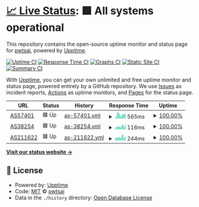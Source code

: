 # [📈 Live Status](https://pwtsai.github.io): <!--live status--> **🟩 All systems operational**

This repository contains the open-source uptime monitor and status page for [pwtsai](https://pwtsai.github.io/), powered by [Upptime](https://github.com/upptime/upptime).

[![Uptime CI](https://github.com/pwtsai/upptime/workflows/Uptime%20CI/badge.svg)](https://github.com/pwtsai/upptime/actions?query=workflow%3A%22Uptime+CI%22)
[![Response Time CI](https://github.com/pwtsai/upptime/workflows/Response%20Time%20CI/badge.svg)](https://github.com/pwtsai/upptime/actions?query=workflow%3A%22Response+Time+CI%22)
[![Graphs CI](https://github.com/pwtsai/upptime/workflows/Graphs%20CI/badge.svg)](https://github.com/pwtsai/upptime/actions?query=workflow%3A%22Graphs+CI%22)
[![Static Site CI](https://github.com/pwtsai/upptime/workflows/Static%20Site%20CI/badge.svg)](https://github.com/pwtsai/upptime/actions?query=workflow%3A%22Static+Site+CI%22)
[![Summary CI](https://github.com/pwtsai/upptime/workflows/Summary%20CI/badge.svg)](https://github.com/pwtsai/upptime/actions?query=workflow%3A%22Summary+CI%22)

With [Upptime](https://upptime.js.org), you can get your own unlimited and free uptime monitor and status page, powered entirely by a GitHub repository. We use [Issues](https://github.com/pwtsai/upptime/issues) as incident reports, [Actions](https://github.com/pwtsai/upptime/actions) as uptime monitors, and [Pages](https://pwtsai.github.io) for the status page.

<!--start: status pages-->
<!-- This summary is generated by Upptime (https://github.com/upptime/upptime) -->
<!-- Do not edit this manually, your changes will be overwritten -->
<!-- prettier-ignore -->
| URL | Status | History | Response Time | Uptime |
| --- | ------ | ------- | ------------- | ------ |
| <img alt="" src="https://favicons.githubusercontent.com/peering.oftein.net" height="13"> [AS57401](https://peering.oftein.net) | 🟩 Up | [as-57401.yml](https://github.com/pwtsai/upptime/commits/HEAD/history/as-57401.yml) | <details><summary><img alt="Response time graph" src="./graphs/as-57401/response-time-week.png" height="20"> 565ms</summary><br><a href="https://pwtsai.github.io/history/as-57401"><img alt="Response time 537" src="https://img.shields.io/endpoint?url=https%3A%2F%2Fraw.githubusercontent.com%2Fpwtsai%2Fupptime%2FHEAD%2Fapi%2Fas-57401%2Fresponse-time.json"></a><br><a href="https://pwtsai.github.io/history/as-57401"><img alt="24-hour response time 690" src="https://img.shields.io/endpoint?url=https%3A%2F%2Fraw.githubusercontent.com%2Fpwtsai%2Fupptime%2FHEAD%2Fapi%2Fas-57401%2Fresponse-time-day.json"></a><br><a href="https://pwtsai.github.io/history/as-57401"><img alt="7-day response time 565" src="https://img.shields.io/endpoint?url=https%3A%2F%2Fraw.githubusercontent.com%2Fpwtsai%2Fupptime%2FHEAD%2Fapi%2Fas-57401%2Fresponse-time-week.json"></a><br><a href="https://pwtsai.github.io/history/as-57401"><img alt="30-day response time 579" src="https://img.shields.io/endpoint?url=https%3A%2F%2Fraw.githubusercontent.com%2Fpwtsai%2Fupptime%2FHEAD%2Fapi%2Fas-57401%2Fresponse-time-month.json"></a><br><a href="https://pwtsai.github.io/history/as-57401"><img alt="1-year response time 537" src="https://img.shields.io/endpoint?url=https%3A%2F%2Fraw.githubusercontent.com%2Fpwtsai%2Fupptime%2FHEAD%2Fapi%2Fas-57401%2Fresponse-time-year.json"></a></details> | <details><summary><a href="https://pwtsai.github.io/history/as-57401">100.00%</a></summary><a href="https://pwtsai.github.io/history/as-57401"><img alt="All-time uptime 100.00%" src="https://img.shields.io/endpoint?url=https%3A%2F%2Fraw.githubusercontent.com%2Fpwtsai%2Fupptime%2FHEAD%2Fapi%2Fas-57401%2Fuptime.json"></a><br><a href="https://pwtsai.github.io/history/as-57401"><img alt="24-hour uptime 100.00%" src="https://img.shields.io/endpoint?url=https%3A%2F%2Fraw.githubusercontent.com%2Fpwtsai%2Fupptime%2FHEAD%2Fapi%2Fas-57401%2Fuptime-day.json"></a><br><a href="https://pwtsai.github.io/history/as-57401"><img alt="7-day uptime 100.00%" src="https://img.shields.io/endpoint?url=https%3A%2F%2Fraw.githubusercontent.com%2Fpwtsai%2Fupptime%2FHEAD%2Fapi%2Fas-57401%2Fuptime-week.json"></a><br><a href="https://pwtsai.github.io/history/as-57401"><img alt="30-day uptime 100.00%" src="https://img.shields.io/endpoint?url=https%3A%2F%2Fraw.githubusercontent.com%2Fpwtsai%2Fupptime%2FHEAD%2Fapi%2Fas-57401%2Fuptime-month.json"></a><br><a href="https://pwtsai.github.io/history/as-57401"><img alt="1-year uptime 100.00%" src="https://img.shields.io/endpoint?url=https%3A%2F%2Fraw.githubusercontent.com%2Fpwtsai%2Fupptime%2FHEAD%2Fapi%2Fas-57401%2Fuptime-year.json"></a></details>
| <img alt="" src="https://favicons.githubusercontent.com/connect.itlab.cc" height="13"> [AS38254](https://connect.itlab.cc) | 🟩 Up | [as-38254.yml](https://github.com/pwtsai/upptime/commits/HEAD/history/as-38254.yml) | <details><summary><img alt="Response time graph" src="./graphs/as-38254/response-time-week.png" height="20"> 116ms</summary><br><a href="https://pwtsai.github.io/history/as-38254"><img alt="Response time 102" src="https://img.shields.io/endpoint?url=https%3A%2F%2Fraw.githubusercontent.com%2Fpwtsai%2Fupptime%2FHEAD%2Fapi%2Fas-38254%2Fresponse-time.json"></a><br><a href="https://pwtsai.github.io/history/as-38254"><img alt="24-hour response time 219" src="https://img.shields.io/endpoint?url=https%3A%2F%2Fraw.githubusercontent.com%2Fpwtsai%2Fupptime%2FHEAD%2Fapi%2Fas-38254%2Fresponse-time-day.json"></a><br><a href="https://pwtsai.github.io/history/as-38254"><img alt="7-day response time 116" src="https://img.shields.io/endpoint?url=https%3A%2F%2Fraw.githubusercontent.com%2Fpwtsai%2Fupptime%2FHEAD%2Fapi%2Fas-38254%2Fresponse-time-week.json"></a><br><a href="https://pwtsai.github.io/history/as-38254"><img alt="30-day response time 109" src="https://img.shields.io/endpoint?url=https%3A%2F%2Fraw.githubusercontent.com%2Fpwtsai%2Fupptime%2FHEAD%2Fapi%2Fas-38254%2Fresponse-time-month.json"></a><br><a href="https://pwtsai.github.io/history/as-38254"><img alt="1-year response time 102" src="https://img.shields.io/endpoint?url=https%3A%2F%2Fraw.githubusercontent.com%2Fpwtsai%2Fupptime%2FHEAD%2Fapi%2Fas-38254%2Fresponse-time-year.json"></a></details> | <details><summary><a href="https://pwtsai.github.io/history/as-38254">100.00%</a></summary><a href="https://pwtsai.github.io/history/as-38254"><img alt="All-time uptime 100.00%" src="https://img.shields.io/endpoint?url=https%3A%2F%2Fraw.githubusercontent.com%2Fpwtsai%2Fupptime%2FHEAD%2Fapi%2Fas-38254%2Fuptime.json"></a><br><a href="https://pwtsai.github.io/history/as-38254"><img alt="24-hour uptime 100.00%" src="https://img.shields.io/endpoint?url=https%3A%2F%2Fraw.githubusercontent.com%2Fpwtsai%2Fupptime%2FHEAD%2Fapi%2Fas-38254%2Fuptime-day.json"></a><br><a href="https://pwtsai.github.io/history/as-38254"><img alt="7-day uptime 100.00%" src="https://img.shields.io/endpoint?url=https%3A%2F%2Fraw.githubusercontent.com%2Fpwtsai%2Fupptime%2FHEAD%2Fapi%2Fas-38254%2Fuptime-week.json"></a><br><a href="https://pwtsai.github.io/history/as-38254"><img alt="30-day uptime 100.00%" src="https://img.shields.io/endpoint?url=https%3A%2F%2Fraw.githubusercontent.com%2Fpwtsai%2Fupptime%2FHEAD%2Fapi%2Fas-38254%2Fuptime-month.json"></a><br><a href="https://pwtsai.github.io/history/as-38254"><img alt="1-year uptime 100.00%" src="https://img.shields.io/endpoint?url=https%3A%2F%2Fraw.githubusercontent.com%2Fpwtsai%2Fupptime%2FHEAD%2Fapi%2Fas-38254%2Fuptime-year.json"></a></details>
| <img alt="" src="https://favicons.githubusercontent.com/network.pwtsai.im" height="13"> [AS211622](https://network.pwtsai.im/) | 🟩 Up | [as-211622.yml](https://github.com/pwtsai/upptime/commits/HEAD/history/as-211622.yml) | <details><summary><img alt="Response time graph" src="./graphs/as-211622/response-time-week.png" height="20"> 244ms</summary><br><a href="https://pwtsai.github.io/history/as-211622"><img alt="Response time 205" src="https://img.shields.io/endpoint?url=https%3A%2F%2Fraw.githubusercontent.com%2Fpwtsai%2Fupptime%2FHEAD%2Fapi%2Fas-211622%2Fresponse-time.json"></a><br><a href="https://pwtsai.github.io/history/as-211622"><img alt="24-hour response time 327" src="https://img.shields.io/endpoint?url=https%3A%2F%2Fraw.githubusercontent.com%2Fpwtsai%2Fupptime%2FHEAD%2Fapi%2Fas-211622%2Fresponse-time-day.json"></a><br><a href="https://pwtsai.github.io/history/as-211622"><img alt="7-day response time 244" src="https://img.shields.io/endpoint?url=https%3A%2F%2Fraw.githubusercontent.com%2Fpwtsai%2Fupptime%2FHEAD%2Fapi%2Fas-211622%2Fresponse-time-week.json"></a><br><a href="https://pwtsai.github.io/history/as-211622"><img alt="30-day response time 215" src="https://img.shields.io/endpoint?url=https%3A%2F%2Fraw.githubusercontent.com%2Fpwtsai%2Fupptime%2FHEAD%2Fapi%2Fas-211622%2Fresponse-time-month.json"></a><br><a href="https://pwtsai.github.io/history/as-211622"><img alt="1-year response time 205" src="https://img.shields.io/endpoint?url=https%3A%2F%2Fraw.githubusercontent.com%2Fpwtsai%2Fupptime%2FHEAD%2Fapi%2Fas-211622%2Fresponse-time-year.json"></a></details> | <details><summary><a href="https://pwtsai.github.io/history/as-211622">100.00%</a></summary><a href="https://pwtsai.github.io/history/as-211622"><img alt="All-time uptime 100.00%" src="https://img.shields.io/endpoint?url=https%3A%2F%2Fraw.githubusercontent.com%2Fpwtsai%2Fupptime%2FHEAD%2Fapi%2Fas-211622%2Fuptime.json"></a><br><a href="https://pwtsai.github.io/history/as-211622"><img alt="24-hour uptime 100.00%" src="https://img.shields.io/endpoint?url=https%3A%2F%2Fraw.githubusercontent.com%2Fpwtsai%2Fupptime%2FHEAD%2Fapi%2Fas-211622%2Fuptime-day.json"></a><br><a href="https://pwtsai.github.io/history/as-211622"><img alt="7-day uptime 100.00%" src="https://img.shields.io/endpoint?url=https%3A%2F%2Fraw.githubusercontent.com%2Fpwtsai%2Fupptime%2FHEAD%2Fapi%2Fas-211622%2Fuptime-week.json"></a><br><a href="https://pwtsai.github.io/history/as-211622"><img alt="30-day uptime 100.00%" src="https://img.shields.io/endpoint?url=https%3A%2F%2Fraw.githubusercontent.com%2Fpwtsai%2Fupptime%2FHEAD%2Fapi%2Fas-211622%2Fuptime-month.json"></a><br><a href="https://pwtsai.github.io/history/as-211622"><img alt="1-year uptime 100.00%" src="https://img.shields.io/endpoint?url=https%3A%2F%2Fraw.githubusercontent.com%2Fpwtsai%2Fupptime%2FHEAD%2Fapi%2Fas-211622%2Fuptime-year.json"></a></details>

<!--end: status pages-->

[**Visit our status website →**](https://pwtsai.github.io)

## 📄 License

- Powered by: [Upptime](https://github.com/upptime/upptime)
- Code: [MIT](./LICENSE) © [pwtsai](https://pwtsai.github.io/)
- Data in the `./history` directory: [Open Database License](https://opendatacommons.org/licenses/odbl/1-0/)
